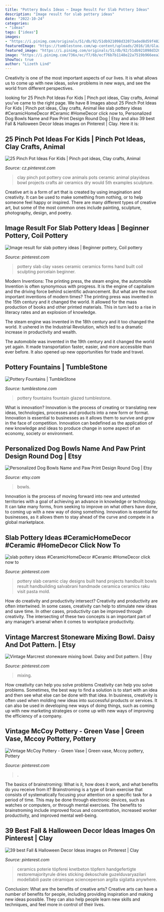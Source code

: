 ```yaml
---
title: "Pottery Bowls Ideas ~ Image Result For Slab Pottery Ideas"
description: "Image result for slab pottery ideas"
date: "2022-10-24"
categories:
- "ideas"
tags: ["ideas"]
images:
- "https://i.pinimg.com/originals/51/db/92/51db921098d32073aded8d59f482048e.jpg"
featuredImage: "https://tumblestone.com/wp-content/uploads/2016/10/Glazed-Pottery-Fountain.jpg"
featured_image: "https://i.pinimg.com/originals/51/db/92/51db921098d32073aded8d59f482048e.jpg"
image: "https://i.pinimg.com/736x/ec/f7/6b/ecf76b7b1148e22a7519b966eea3b7f4.jpg"
ShowToc: true
author: "Lizeth Lind"
---
```



Creativity is one of the most important aspects of our lives. It is what allows us to come up with new ideas, solve problems in new ways, and see the world from different perspectives.

	

		
looking for 25 Pinch Pot Ideas For Kids | Pinch pot ideas, Clay crafts, Animal you've came to the right page. We have 8 Images about 25 Pinch Pot Ideas For Kids | Pinch pot ideas, Clay crafts, Animal like slab pottery ideas #CeramicHomeDecor #Ceramic #HomeDecor click now to, Personalized Dog Bowls Name and Paw Print Design Round Dog | Etsy and also 39 best Fall &amp; Halloween Decor Ideas images on Pinterest | Clay. Here it is:
		
    
## 25 Pinch Pot Ideas For Kids | Pinch Pot Ideas, Clay Crafts, Animal

<img loading=lazy src="https://i.pinimg.com/736x/a9/6b/ab/a96bab5f74c7732de657bb5d938af740.jpg" onerror="this.onerror=null;this.src='https://tse2.mm.bing.net/th?id=OIP.jD-bCCjeeHx5WLSslf3xbwD6D6&amp;pid=15.1';" alt="25 Pinch Pot Ideas For Kids | Pinch pot ideas, Clay crafts, Animal">

_Source: cz.pinterest.com_

>clay pinch pot pottery cow animals pots ceramic animal playideas bowl projects crafts air ceramics dry would 5th examples sculpture. 

	

Creative art is a form of art that is created by using imagination and creativity. It can be used to make something from nothing, or to help someone feel happy or inspired. There are many different types of creative art, but some of the most common ones include painting, sculpture, photography, design, and poetry.

    
## Image Result For Slab Pottery Ideas | Beginner Pottery, Coil Pottery

<img loading=lazy src="https://i.pinimg.com/736x/c0/1f/93/c01f93f0d9df29a65c08e8a6bcca0792.jpg" onerror="this.onerror=null;this.src='https://tse1.mm.bing.net/th?id=OIP.BFYXBWZKuFdM1bhv-6J4RwHaLJ&amp;pid=15.1';" alt="Image result for slab pottery ideas | Beginner pottery, Coil pottery">

_Source: pinterest.com_

>pottery slab clay vases ceramic ceramics forms hand built coil sculpting porcelain beginner. 

	

Modern Inventions: The printing press, the steam engine, the automobile
Invention is often synonymous with progress. It is the engine of capitalism and the driving force behind scientific advancement. But what are the most important inventions of modern times?
The printing press was invented in the 15th century and it changed the world. It allowed for the mass production of books and other printed materials. This in turn led to a rise in literacy rates and an explosion of knowledge.

The steam engine was invented in the 18th century and it too changed the world. It ushered in the Industrial Revolution, which led to a dramatic increase in productivity and wealth.

The automobile was invented in the 19th century and it changed the world yet again. It made transportation faster, easier, and more accessible than ever before. It also opened up new opportunities for trade and travel.

    
## Pottery Fountains | TumbleStone

<img loading=lazy src="https://tumblestone.com/wp-content/uploads/2016/10/Glazed-Pottery-Fountain.jpg" onerror="this.onerror=null;this.src='https://tse2.mm.bing.net/th?id=OIP.T1CUkaVtDuqJFt0xb8qIfAAAAA&amp;pid=15.1';" alt="Pottery Fountains | TumbleStone">

_Source: tumblestone.com_

>pottery fountains fountain glazed tumblestone. 

	

What is innovation?
Innovation is the process of creating or translating new ideas, technologies, processes and products into a new form or format. Innovation is essential to businesses as it allows them to survive and grow in the face of competition. Innovation can bedefined as the application of new knowledge and ideas to produce change in some aspect of an economy, society or environment.

    
## Personalized Dog Bowls Name And Paw Print Design Round Dog | Etsy

<img loading=lazy src="https://i.etsystatic.com/21948428/r/il/ab237c/2508899214/il_fullxfull.2508899214_fdt2.jpg" onerror="this.onerror=null;this.src='https://tse1.mm.bing.net/th?id=OIP.kUEtbY62qtwo4UKZq9EYPgHaJ4&amp;pid=15.1';" alt="Personalized Dog Bowls Name and Paw Print Design Round Dog | Etsy">

_Source: etsy.com_

>bowls. 

	

Innovation is the process of moving forward into new and untested territories with a goal of achieving an advance in knowledge or technology. It can take many forms, from seeking to improve on what others have done, to coming up with a new way of doing something. Innovation is essential for businesses, as it allows them to stay ahead of the curve and compete in a global marketplace.

    
## Slab Pottery Ideas #CeramicHomeDecor #Ceramic #HomeDecor Click Now To

<img loading=lazy src="https://i.pinimg.com/originals/51/db/92/51db921098d32073aded8d59f482048e.jpg" onerror="this.onerror=null;this.src='https://tse4.mm.bing.net/th?id=OIP.Iyj3NotHMBOi2DUDrSMZ7gHaJ4&amp;pid=15.1';" alt="slab pottery ideas #CeramicHomeDecor #Ceramic #HomeDecor click now to">

_Source: pinterest.com_

>pottery slab ceramic clay designs built hand projects handbuilt bowls result handbuilding salvabrani handmade ceramica ceramics raku visit pasta mold. 

	

How do creativity and productivity intersect?
Creativity and productivity are often intertwined. In some cases, creativity can help to stimulate new ideas and save time. In other cases, productivity can be improved through creativity. The intersecting of these two concepts is an important part of any manager’s arsenal when it comes to workplace productivity.

    
## Vintage Marcrest Stoneware Mixing Bowl. Daisy And Dot Pattern. | Etsy

<img loading=lazy src="https://i.pinimg.com/736x/16/e6/11/16e611dfa21d3c35d3b2137c765d4029--mixing-bowls-stoneware.jpg" onerror="this.onerror=null;this.src='https://tse1.mm.bing.net/th?id=OIP.C1Eu6TqfTEd4XrmHg5QQxgHaFj&amp;pid=15.1';" alt="Vintage Marcrest stoneware mixing bowl. Daisy and Dot pattern. | Etsy">

_Source: pinterest.com_

>mixing. 

	

How creativity can help you solve problems
Creativity can help you solve problems. Sometimes, the best way to find a solution is to start with an idea and then see what else can be done with that idea. In business, creativity is often used when molding new ideas into successful products or services. It can also be used in developing new ways of doing things, such as coming up with new marketing strategies or come up with new ways of improving the efficiency of a company.

    
## Vintage McCoy Pottery - Green Vase | Green Vase, Mccoy Pottery, Pottery

<img loading=lazy src="https://i.pinimg.com/originals/51/8e/e6/518ee66980cea59fc3789716fd09d680.jpg" onerror="this.onerror=null;this.src='https://tse2.mm.bing.net/th?id=OIP.kT8T2hIg-YF0pgOGuvkfaAHaJ4&amp;pid=15.1';" alt="Vintage McCoy Pottery - Green Vase | Green vase, Mccoy pottery, Pottery">

_Source: pinterest.com_

>. 

	

The basics of brainstroming: What is it, how does it work, and what benefits do you receive from it?
Brainstroming is a type of brain exercise that consists of systematically focusing your attention on a specific task for a period of time. This may be done through electronic devices, such as watches or computers, or through mental exercises. The benefits to brainstroming include improved focus and concentration, increased worker productivity, and improved mental well-being.

    
## 39 Best Fall &amp; Halloween Decor Ideas Images On Pinterest | Clay

<img loading=lazy src="https://i.pinimg.com/736x/ec/f7/6b/ecf76b7b1148e22a7519b966eea3b7f4.jpg" onerror="this.onerror=null;this.src='https://tse1.mm.bing.net/th?id=OIP.mmPsuxTehuNaGkCN_mlNVQHaJ6&amp;pid=15.1';" alt="39 best Fall &amp; Halloween Decor Ideas images on Pinterest | Clay">

_Source: pinterest.com_

>ceramics poterie töpferei knetbeton töpfern handgefertigte restoremajorityrule dries sticking dekoschale guzelduvaryazilari modellabili paste céramique scienceperson argilla sigilatta anywhere. 

	

Conclusion: What are the benefits of creative arts?
Creative arts can have a number of benefits for people, including providing inspiration and making new ideas possible. They can also help people learn new skills and techniques, and feel more in control of their lives.

